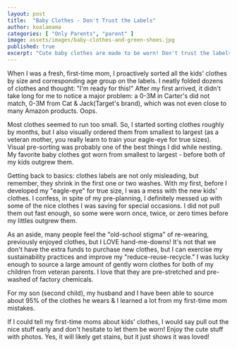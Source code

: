 ```yaml
---
layout: post
title:  "Baby Clothes - Don't Trust the Labels"
author: koalamama
categories: [ "Only Parents", "parent" ]
image: assets/images/baby-clothes-and-green-shoes.jpg
published: true
excerpt: "Cute baby clothes are made to be worn! Don't trust the labels and enjoy them without hesitation!"
---
```


When I was a fresh, first-time mom, I proactively sorted all the kids' clothes by size and corresponding age group on the labels. I neatly folded dozens of clothes and thought: "I'm ready for this!" After my first arrived, it didn't take long for me to notice a major problem: a 0-3M in Carter's did not match, 0-3M from Cat & Jack(Target's brand), which was not even close to many Amazon products. Oops.

Most clothes seemed to run too small. So, I started sorting clothes roughly by months, but I also visually ordered them from smallest to largest (as a veteran mother, you really learn to train your eagle-eye for true sizes). Visual pre-sorting was probably one of the best things I did while nesting. My favorite baby clothes got worn from smallest to largest - before both of my kids outgrew them. 

Getting back to basics: clothes labels are not only misleading, but remember, they shrink in the first one or two washes. With my first, before I developed my "eagle-eye" for true size, I was a mess with the new kids' clothes. I confess, in spite of my pre-planning, I definitely messed up with some of the nice clothes I was saving for special occasions. I did not pull them out fast enough, so some were worn once, twice, or zero times before my littles outgrew them.

As an aside, many people feel the "old-school stigma" of re-wearing, previously enjoyed clothes, but I LOVE hand-me-downs! It's not that we don't have the extra funds to purchase new clothes, but I can exercise my sustainability practices and improve my "reduce-reuse-recycle." I was lucky enough to source a large amount of gently worn clothes for both of my children from veteran parents. I love that they are pre-stretched and pre-washed of factory chemicals. 

For my son (second child), my husband and I have been able to source about 95% of the clothes he wears & I learned a lot from my first-time mom mistakes.
 
If I could tell my first-time moms about kids' clothes, I would say pull out the nice stuff early and don't hesitate to let them be worn! Enjoy the cute stuff with photos. Yes, it will likely get stains, but it just shows it was loved! 
